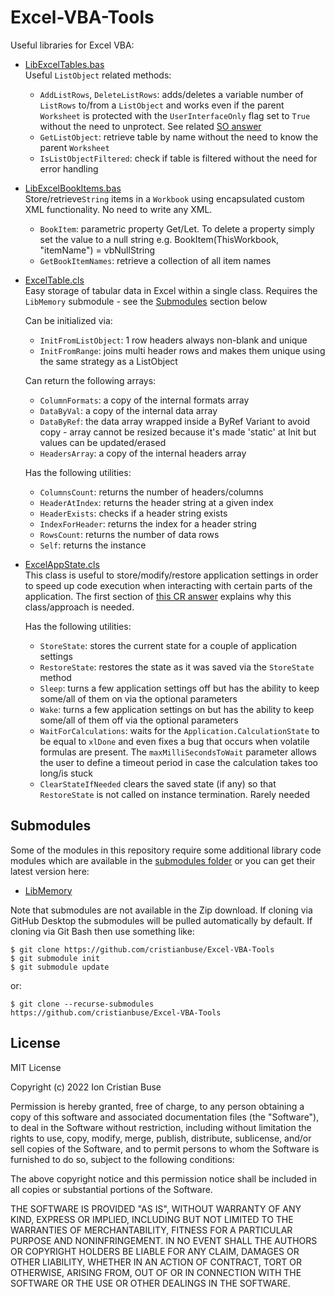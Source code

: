 # Excel-VBA-Tools
Useful libraries for Excel VBA:
 - [LibExcelTables.bas](https://github.com/cristianbuse/Excel-VBA-Tools/blob/master/src/LibExcelTables.bas)  
   Useful ```ListObject``` related methods:
     - ```AddListRows```, ```DeleteListRows```: adds/deletes a variable number of ```ListRows``` to/from a ```ListObject``` and works even if the parent ```Worksheet``` is protected with the ```UserInterfaceOnly``` flag set to ```True``` without the need to unprotect. See related [SO answer](https://stackoverflow.com/a/70832694/8488913)
     - ```GetListObject```: retrieve table by name without the need to know the parent ```Worksheet```
     - ```IsListObjectFiltered```: check if table is filtered without the need for error handling
 - [LibExcelBookItems.bas](https://github.com/cristianbuse/Excel-VBA-Tools/blob/master/src/LibExcelBookItems.bas)  
   Store/retrieve```String``` items in a ```Workbook``` using encapsulated custom XML functionality. No need to write any XML.
     - ```BookItem```: parametric property Get/Let. To delete a property simply set the value to a null string e.g. BookItem(ThisWorkbook, "itemName") = vbNullString
     - ```GetBookItemNames```: retrieve a collection of all item names
 - [ExcelTable.cls](https://github.com/cristianbuse/Excel-VBA-Tools/blob/master/src/ExcelTable.cls)  
   Easy storage of tabular data in Excel within a single class.
   Requires the ```LibMemory``` submodule - see the [Submodules](#submodules) section below

   Can be initialized via:
     - ```InitFromListObject```: 1 row headers always non-blank and unique
     - ```InitFromRange```: joins multi header rows and makes them unique using the same strategy as a ListObject

   Can return the following arrays:
     - ```ColumnFormats```: a copy of the internal formats array
     - ```DataByVal```: a copy of the internal data array
     - ```DataByRef```: the data array wrapped inside a ByRef Variant to avoid copy - array cannot be resized because it's made 'static' at Init but values can be updated/erased
     - ```HeadersArray```: a copy of the internal headers array

   Has the following utilities:
     - ```ColumnsCount```: returns the number of headers/columns
     - ```HeaderAtIndex```: returns the header string at a given index
     - ```HeaderExists```: checks if a header string exists
     - ```IndexForHeader```: returns the index for a header string
     - ```RowsCount```: returns the number of data rows
     - ```Self```: returns the instance
 - [ExcelAppState.cls](https://github.com/cristianbuse/Excel-VBA-Tools/blob/master/src/ExcelAppState.cls)  
   This class is useful to store/modify/restore application settings in order to speed up code execution when interacting with certain parts of the application. The first section of [this CR answer](https://codereview.stackexchange.com/questions/254730/copy-a-contiguous-sub-column-of-cells/255006#255006) explains why this class/approach is needed.

   Has the following utilities:
     - ```StoreState```: stores the current state for a couple of application settings
     - ```RestoreState```: restores the state as it was saved via the ```StoreState``` method
     - ```Sleep```: turns a few application settings off but has the ability to keep some/all of them on via the optional parameters
     - ```Wake```: turns a few application settings on but has the ability to keep some/all of them off via the optional parameters
     - ```WaitForCalculations```: waits for the ```Application.CalculationState``` to be equal to ```xlDone``` and even fixes a bug that occurs when volatile formulas are present. The ```maxMilliSecondsToWait``` parameter allows the user to define a timeout period in case the calculation takes too long/is stuck
     - ```ClearStateIfNeeded``` clears the saved state (if any) so that ```RestoreState``` is not called on instance termination. Rarely needed
	 
## Submodules
Some of the modules in this repository require some additional library code modules which are available in the [submodules folder](https://github.com/cristianbuse/Excel-VBA-Tools/tree/master/submodules) or you can get their latest version here:  
* [LibMemory](https://github.com/cristianbuse/VBA-MemoryTools/blob/master/src/LibMemory.bas)

Note that submodules are not available in the Zip download. If cloning via GitHub Desktop the submodules will be pulled automatically by default. If cloning via Git Bash then use something like:
```
$ git clone https://github.com/cristianbuse/Excel-VBA-Tools
$ git submodule init
$ git submodule update
```
or:
```
$ git clone --recurse-submodules https://github.com/cristianbuse/Excel-VBA-Tools
```	 
	 
## License
MIT License

Copyright (c) 2022 Ion Cristian Buse

Permission is hereby granted, free of charge, to any person obtaining a copy of this software and associated documentation files (the "Software"), to deal in the Software without restriction, including without limitation the rights to use, copy, modify, merge, publish, distribute, sublicense, and/or sell copies of the Software, and to permit persons to whom the Software is furnished to do so, subject to the following conditions:

The above copyright notice and this permission notice shall be included in all copies or substantial portions of the Software.

THE SOFTWARE IS PROVIDED "AS IS", WITHOUT WARRANTY OF ANY KIND, EXPRESS OR IMPLIED, INCLUDING BUT NOT LIMITED TO THE WARRANTIES OF MERCHANTABILITY, FITNESS FOR A PARTICULAR PURPOSE AND NONINFRINGEMENT. IN NO EVENT SHALL THE AUTHORS OR COPYRIGHT HOLDERS BE LIABLE FOR ANY CLAIM, DAMAGES OR OTHER LIABILITY, WHETHER IN AN ACTION OF CONTRACT, TORT OR OTHERWISE, ARISING FROM, OUT OF OR IN CONNECTION WITH THE SOFTWARE OR THE USE OR OTHER DEALINGS IN THE SOFTWARE.